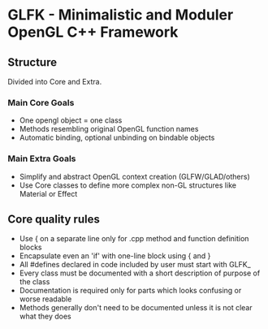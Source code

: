 GLFK - Minimalistic and Moduler OpenGL C++ Framework
====================================================

## Structure ##
Divided into Core and Extra.

### Main Core Goals ###

- One opengl object = one class
- Methods resembling original OpenGL function names
- Automatic binding, optional unbinding on bindable objects

### Main Extra Goals ###

- Simplify and abstract OpenGL context creation (GLFW/GLAD/others)
- Use Core classes to define more complex non-GL structures like Material or Effect

## Core quality rules ##

- Use { on a separate line only for .cpp method and function definition blocks
- Encapsulate even an 'if' with one-line block using { and }
- All #defines declared in code included by user must start with GLFK_
- Every class must be documented with a short description of purpose of the class
- Documentation is required only for parts which looks confusing or worse readable
- Methods generally don't need to be documented unless it is not clear what they does
